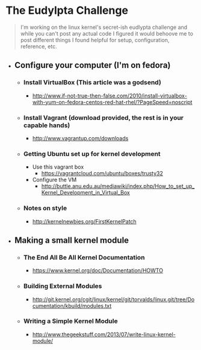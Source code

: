 # The Eudylpta Challenge
> I'm working on the linux kernel's secret-ish eudlypta challenge and while you can't post any actual code I figured
it would behoove me to post different things I found helpful for setup, configuration, reference, etc. 

- ## Configure your computer (I'm on fedora)
  - ### Install VirtualBox (This article was a godsend)
    - http://www.if-not-true-then-false.com/2010/install-virtualbox-with-yum-on-fedora-centos-red-hat-rhel/?PageSpeed=noscript
  - ### Install Vagrant (download provided, the rest is in your capable hands)
    - http://www.vagrantup.com/downloads
  - ### Getting Ubuntu set up for kernel development
    - Use this vagrant box
      - https://vagrantcloud.com/ubuntu/boxes/trusty32
    - Configure the VM
      - http://buttle.anu.edu.au/mediawiki/index.php/How_to_set_up_Kernel_Development_in_Virtual_Box
  - ### Notes on style
    - http://kernelnewbies.org/FirstKernelPatch
- ## Making a small kernel module
  - ### The End All Be All Kernel Documentation
    - https://www.kernel.org/doc/Documentation/HOWTO
  - ### Building External Modules
    - http://git.kernel.org/cgit/linux/kernel/git/torvalds/linux.git/tree/Documentation/kbuild/modules.txt
  - ### Writing a Simple Kernel Module
    - http://www.thegeekstuff.com/2013/07/write-linux-kernel-module/

